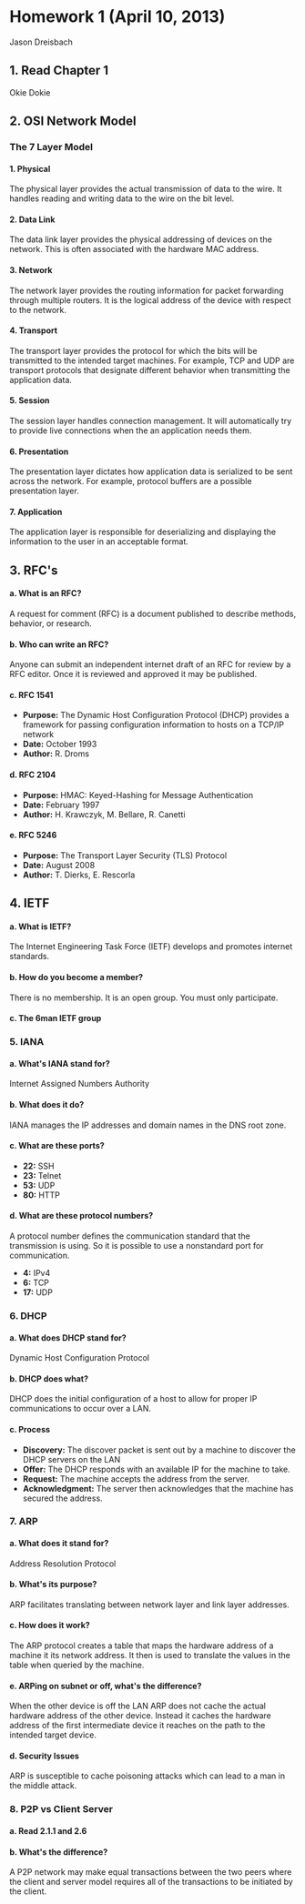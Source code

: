 # Homework 1 (April 10, 2013)


Jason Dreisbach


## 1. Read Chapter 1
Okie Dokie


## 2. OSI Network Model

### The 7 Layer Model
#### 1. Physical
The physical layer provides the actual transmission of data to the wire. It handles reading and writing data to the wire on the bit level.

#### 2. Data Link
The data link layer provides the physical addressing of devices on the network. This is often associated with the hardware MAC address.

#### 3. Network
The network layer provides the routing information for packet forwarding through multiple routers. It is the logical address of the device with respect to the network. 

#### 4. Transport
The transport layer provides the protocol for which the bits will be transmitted to the intended target machines. For example, TCP and UDP are transport protocols that designate different behavior when transmitting the application data. 

#### 5. Session
The session layer handles connection management. It will automatically try to provide live connections when the an application needs them. 

#### 6. Presentation
The presentation layer dictates how application data is serialized to be sent across the network. For example, protocol buffers are a possible presentation layer.

#### 7. Application
The application layer is responsible for deserializing and displaying the information to the user in an acceptable format.


## 3. RFC's 

#### a. What is an RFC?
A request for comment (RFC) is a document published to describe methods, behavior, or research.

#### b. Who can write an RFC?
Anyone can submit an independent internet draft of an RFC for review by a RFC editor. Once it is reviewed and approved it may be published.

#### c. RFC 1541
* **Purpose:** The Dynamic Host Configuration Protocol (DHCP) provides a framework for passing configuration information to hosts on a TCP/IP network
* **Date:** October 1993
* **Author:** R. Droms

#### d. RFC 2104
* **Purpose:** HMAC: Keyed-Hashing for Message Authentication
* **Date:** February 1997
* **Author:** H. Krawczyk, M. Bellare, R. Canetti

#### e. RFC 5246
* **Purpose:** The Transport Layer Security (TLS) Protocol
* **Date:** August 2008
* **Author:** T. Dierks, E. Rescorla


## 4. IETF

#### a. What is IETF?
The Internet Engineering Task Force (IETF) develops and promotes internet standards. 

#### b. How do you become a member?
There is no membership. It is an open group. You must only participate.

#### c. The 6man IETF group


### 5. IANA

#### a. What's IANA stand for?
Internet Assigned Numbers Authority

#### b. What does it do?
IANA manages the IP addresses and domain names in the DNS root zone. 

#### c. What are these ports?
* **22:** SSH
* **23:** Telnet
* **53:** UDP
* **80:** HTTP

#### d. What are these protocol numbers?
A protocol number defines the communication standard that the transmission is using. So it is possible to use a nonstandard port for communication.
* **4:** IPv4
* **6:** TCP
* **17:** UDP

### 6. DHCP

#### a. What does DHCP stand for?
Dynamic Host Configuration Protocol

#### b. DHCP does what?
DHCP does the initial configuration of a host to allow for proper IP communications to occur over a LAN.

#### c. Process

* **Discovery:** The discover packet is sent out by a machine to discover the DHCP servers on the LAN
* **Offer:** The DHCP responds with an available IP for the machine to take. 
* **Request:** The machine accepts the address from the server.
* **Acknowledgment:** The server then acknowledges that the machine has secured the address.

### 7. ARP

#### a. What does it stand for?
Address Resolution Protocol

#### b. What's its purpose?
ARP facilitates translating between network layer and link layer addresses. 

#### c. How does it work?
The ARP protocol creates a table that maps the hardware address of a machine it its network address. It then is used to translate the values in the table when queried by the machine.

#### e. ARPing on subnet or off, what's the difference? 
When the other device is off the LAN ARP does not cache the actual hardware address of the other device. Instead it caches the hardware address of the first intermediate device it reaches on the path to the intended target device. 

#### d. Security Issues
ARP is susceptible to cache poisoning attacks which can lead to a man in the middle attack. 


### 8. P2P vs Client Server
#### a. Read 2.1.1 and 2.6
#### b. What's the difference?
A P2P network may make equal transactions between the two peers where the client and server model requires all of the transactions to be initiated by the client.





